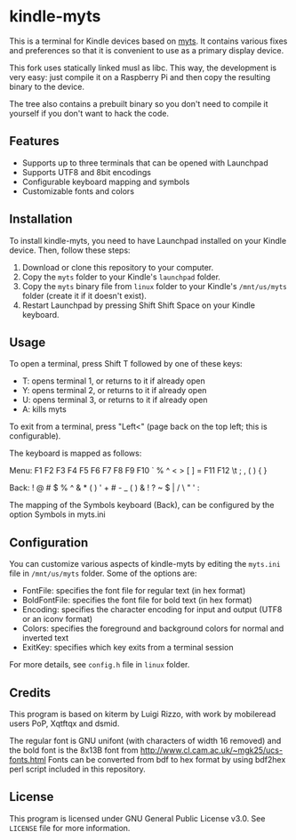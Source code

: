 # kindle-myts

This is a terminal for Kindle devices based on [myts](http://info.iet.unipi.it/~luigi/kindle/). It contains various fixes and preferences so that it is convenient to use as a primary display device.

This fork uses statically linked musl as libc. This way, the development is very easy: just compile it on a Raspberry Pi and then copy the resulting binary to the device.

The tree also contains a prebuilt binary so you don't need to compile it yourself if you don't want to hack the code.

## Features

- Supports up to three terminals that can be opened with Launchpad
- Supports UTF8 and 8bit encodings
- Configurable keyboard mapping and symbols
- Customizable fonts and colors

## Installation

To install kindle-myts, you need to have Launchpad installed on your Kindle device. Then, follow these steps:

1. Download or clone this repository to your computer.
2. Copy the `myts` folder to your Kindle's `launchpad` folder.
3. Copy the `myts` binary file from `linux` folder to your Kindle's `/mnt/us/myts` folder (create it if it doesn't exist).
4. Restart Launchpad by pressing Shift Shift Space on your Kindle keyboard.

## Usage

To open a terminal, press Shift T followed by one of these keys:

- T: opens terminal 1, or returns to it if already open
- Y: opens terminal 2, or returns to it if already open
- U: opens terminal 3, or returns to it if already open
- A: kills myts

To exit from a terminal, press "Left<" (page back on the top left; this is configurable).

The keyboard is mapped as follows:

Menu:
F1 F2 F3 F4 F5 F6 F7 F8 F9  F10
`  %  ^  <  >  [  ]  =  F11 F12
\t ;  ,  (  )  {  }

Back:
!  @  #  $  %  ^  &  *  (   )
'  +  #  -  _  (  )  &  !   ?
~  $  |  /  \  "  '  :

The mapping of the Symbols keyboard (Back), can be configured by the option Symbols in myts.ini

## Configuration

You can customize various aspects of kindle-myts by editing the `myts.ini` file in `/mnt/us/myts` folder. Some of the options are:

- FontFile: specifies the font file for regular text (in hex format)
- BoldFontFile: specifies the font file for bold text (in hex format)
- Encoding: specifies the character encoding for input and output (UTF8 or an iconv format)
- Colors: specifies the foreground and background colors for normal and inverted text
- ExitKey: specifies which key exits from a terminal session

For more details, see `config.h` file in `linux` folder.

## Credits

This program is based on kiterm by Luigi Rizzo, with work by mobileread users PoP, Xqtftqx and dsmid.

The regular font is GNU unifont (with characters of width 16 removed) and the bold font is the 8x13B font from http://www.cl.cam.ac.uk/~mgk25/ucs-fonts.html Fonts can be converted from bdf to hex format by using bdf2hex perl script included in this repository.

## License

This program is licensed under GNU General Public License v3.0. See `LICENSE` file for more information.

